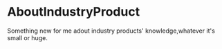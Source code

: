 # AboutIndustryProduct

Something new for me adout industry products' knowledge,whatever it's small or huge.
